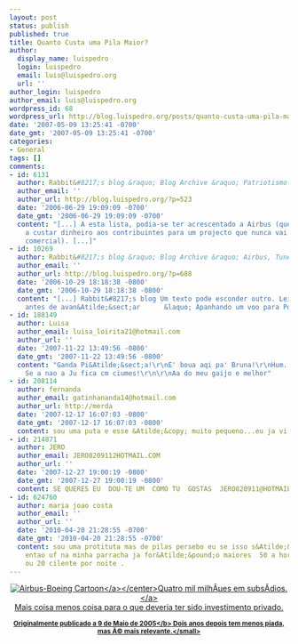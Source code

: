 ```yaml
---
layout: post
status: publish
published: true
title: Quanto Custa uma Pila Maior?
author:
  display_name: luispedro
  login: luispedro
  email: luis@luispedro.org
  url: ''
author_login: luispedro
author_email: luis@luispedro.org
wordpress_id: 68
wordpress_url: http://blog.luispedro.org/posts/quanto-custa-uma-pila-maior
date: '2007-05-09 13:25:41 -0700'
date_gmt: '2007-05-09 13:25:41 -0700'
categories:
- General
tags: []
comments:
- id: 6131
  author: Rabbit&#8217;s blog &raquo; Blog Archive &raquo; Patriotismo Econ&Atilde;&sup3;mico
  author_email: ''
  author_url: http://blog.luispedro.org/?p=523
  date: '2006-06-29 19:09:09 -0700'
  date_gmt: '2006-06-29 19:09:09 -0700'
  content: "[...] A esta lista, podia-se ter acrescentado a Airbus (que vai continuando
    a custar dinheiro aos contribuintes para um projecto que nunca vai ter successo
    comercial). [...]"
- id: 10269
  author: Rabbit&#8217;s blog &raquo; Blog Archive &raquo; Airbus, Tunel, TGV, Ota
  author_email: ''
  author_url: http://blog.luispedro.org/?p=688
  date: '2006-10-29 18:18:38 -0800'
  date_gmt: '2006-10-29 18:18:38 -0800'
  content: "[...] Rabbit&#8217;s blog Um texto pode esconder outro. Leia duas vezes
    antes de avan&Atilde;&sect;ar      &laquo; Apanhando um voo para Portugal [...]"
- id: 188149
  author: Luisa
  author_email: luisa_loirita21@hotmail.com
  author_url: ''
  date: '2007-11-22 13:49:56 -0800'
  date_gmt: '2007-11-22 13:49:56 -0800'
  content: "Ganda Pi&Atilde;&sect;a!\r\nE' boua aqi pa' Bruna!\r\nHum..e' melhor nao!
    Se a nao a Ju fica cm ciumes!\r\n\r\nAa do meu gaijo e melhor"
- id: 208114
  author: fernanda
  author_email: gatinhananda14@hotmail.com
  author_url: http://merda
  date: '2007-12-17 16:07:03 -0800'
  date_gmt: '2007-12-17 16:07:03 -0800'
  content: sou uma puta e esse &Atilde;&copy; muito pequeno...eu ja vi maior...
- id: 214871
  author: JERO
  author_email: JERO8209112HOTMAIL.COM
  author_url: ''
  date: '2007-12-27 19:00:19 -0800'
  date_gmt: '2007-12-27 19:00:19 -0800'
  content: SE QUERES EU  DOU-TE UM  COMO TU  GOSTAS  JERO820911@HOTMAIL.COM
- id: 624760
  author: maria joao costa
  author_email: ''
  author_url: ''
  date: '2010-04-20 21:28:55 -0700'
  date_gmt: '2010-04-20 21:28:55 -0700'
  content: sou uma protituta mas de pilas persebo eu se isso s&Atilde;&pound;0  pilas
    entao uf na minha parracha ja for&Atilde;&pound;o maiores  50 a hora .tenho 15
    ou 20 cilente por noite .
---
```

<p><center><a href="http:&#47;&#47;www.cagle.com&#47;working&#47;050429&#47;hachfeld.gif"><img alt="Airbus-Boeing Cartoon" src="http:&#47;&#47;blog.luispedro.org&#47;wp-content&#47;thumb-hachfeld.gif" &#47;><&#47;a><&#47;center><a href="http:&#47;&#47;news.bbc.co.uk&#47;1&#47;hi&#47;business&#47;4482105.stm">Quatro mil milh&Atilde;&micro;es em subs&Atilde;&shy;dios.<&#47;a><br />
Mais coisa menos coisa para o que deveria ter sido investimento privado.</p>
<p><small><b>Originalmente publicado a 9 de Maio de 2005<&#47;b> Dois anos depois tem menos piada, mas &Atilde;&copy; mais relevante.<&#47;small></p>
